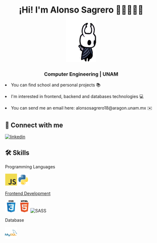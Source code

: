 <h1 align="center">¡Hi! I'm Alonso Sagrero 👋🏻👨🏻‍💻 <a> <br> <img aling="left" width="100" src="hk.gif" /></a></h1>

<h3 align="center"> Computer Engineering | UNAM </h3>
<p> <li> You can find school and personal projects 📚 <p>
<p> <li> I'm interested in frontend, backend and databases technologies 💻<p>
<p> <li> You can send me an email here: alonsosagrero18@aragon.unam.mx ✉️<p>


## 📱 Connect with me
[![linkedin](https://img.shields.io/badge/linkedin-0A66C2?style=for-the-badge&logo=linkedin&logoColor=white)](https://www.linkedin.com/in/alonso-sagrero-granados-54982228a/)

## 🛠 Skills
  <p>Programming Languages</p>
 
<a href="https://developer.mozilla.org/en-US/docs/Web/JavaScript" target="_blank" rel="noreferrer"> <img src="https://raw.githubusercontent.com/devicons/devicon/master/icons/javascript/javascript-original.svg" alt="javascript" width="40" height="40"/><img src="https://raw.githubusercontent.com/devicons/devicon/master/icons/python/python-original.svg" alt="python" width="40" height="40"/>
  <p>Frontend Development</p>
  
 <a><img src="https://raw.githubusercontent.com/devicons/devicon/master/icons/css3/css3-original-wordmark.svg" alt="css3" width="40" height="40"/> </a> <img src="https://raw.githubusercontent.com/devicons/devicon/master/icons/html5/html5-original-wordmark.svg" alt="html5" width="40" height="40"/><img src="https://sass-lang.com/assets/img/logos/logo.svg" alt="SASS" width="40" height="40"/>
  <p>Database</p>
  
<img src="https://raw.githubusercontent.com/devicons/devicon/master/icons/mysql/mysql-original-wordmark.svg" alt="mysql" width="40" height="40"/> </a>
 

